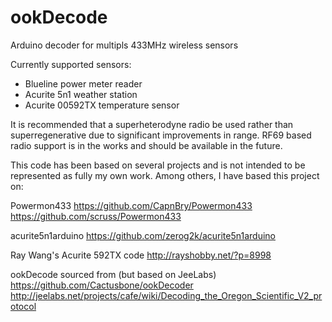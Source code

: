 # ookDecode
Arduino decoder for multipls 433MHz wireless sensors

Currently supported sensors:
 * Blueline power meter reader
 * Acurite 5n1 weather station
 * Acurite 00592TX temperature sensor

It is recommended that a superheterodyne radio be used rather than superregenerative due to significant improvements in range.  RF69 based radio support is in the works and should be available in the future.

This code has been based on several projects and is not intended to be represented as fully my own work.  Among others, I have based this project on:

Powermon433
  https://github.com/CapnBry/Powermon433
  https://github.com/scruss/Powermon433
  
acurite5n1arduino
  https://github.com/zerog2k/acurite5n1arduino
  
Ray Wang's Acurite 592TX code
  http://rayshobby.net/?p=8998
  
ookDecode sourced from (but based on JeeLabs)
  https://github.com/Cactusbone/ookDecoder
  http://jeelabs.net/projects/cafe/wiki/Decoding_the_Oregon_Scientific_V2_protocol

